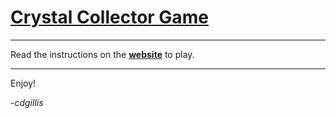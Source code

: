 # [Crystal Collector Game](https://cdgillis.github.io/crystal-collector/)

---

Read the instructions on the **[website](https://cdgillis.github.io/crystal-collector/)** to play.

---

Enjoy!

 -*cdgillis*
